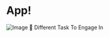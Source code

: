 # App!

![Image](https://user-images.githubusercontent.com/103090046/162094431-729db749-a3e7-448e-91fd-b5fea5890f15.png)
📍 Different Task To Engage In

